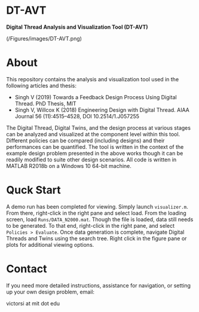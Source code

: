 # DT-AVT
**Digital Thread Analysis and Visualization Tool (DT-AVT)**

(/Figures/images/DT-AVT.png)

# About 
This repository contains the analysis and visualization tool used in the following articles and thesis:

- Singh V (2019) Towards a Feedback Design Process Using Digital Thread. PhD Thesis, MIT
- Singh V, Willcox K (2018) Engineering Design with Digital Thread. AIAA Journal 56 (11):4515–4528, DOI 10.2514/1.J057255

The Digital Thread, Digital Twins, and the design process at various stages can be analyzed and visualized at the component level within this tool. Different policies can be compared (including designs) and their performances can be quantified. The tool is written in the context of the example design problem presented in the above works though it can be readily modified to suite other design scenarios. All code is written in MATLAB R2018b on a Windows 10 64-bit machine.

# Quck Start
A demo run has been completed for viewing. Simply launch `visualizer.m`. From there, right-click in the right pane and select load. From the loading screen, load `Runs/DATA_N2000.mat`. Though the file is loaded, data still needs to be generated. To that end, right-click in the right pane, and select `Policies > Evaluate`. Once data generation is complete, navigate Digital Threads and Twins using the search tree. Right click in the figure pane or plots for additional viewing options.

# Contact
If you need more detailed instructions, assistance for navigation, or setting up your own design problem, email: 

victorsi at mit dot edu 

